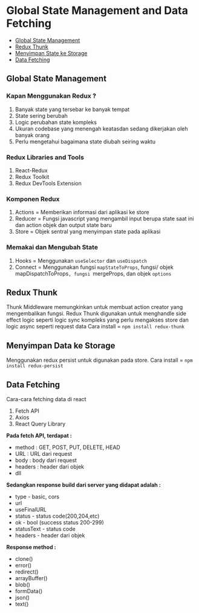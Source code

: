 # Global State Management and Data Fetching
- [Global State Management](#global-state-management)
- [Redux Thunk](#redux-libraries-and-tools)
- [Menyimpan State ke Storage](#menyimpan-data-ke-storage)
- [Data Fetching](#data-fetching)

## Global State Management
### Kapan Menggunakan Redux ?
1. Banyak state yang tersebar ke banyak tempat
2. State sering berubah
3. Logic perubahan state kompleks
4. Ukuran codebase yang menengah keatasdan sedang dikerjakan oleh banyak orang
5. Perlu mengetahui bagaimana state diubah seiring waktu

### Redux Libraries and Tools
1. React-Redux
2. Redux Toolkit
3. Redux DevTools Extension

### Komponen Redux
1. Actions = Memberikan informasi dari aplikasi ke store
2. Reducer = Fungsi javascript yang mengambil input berupa state saat ini dan action objek dan output state baru
3. Store = Objek sentral yang menyimpan state pada aplikasi

### Memakai dan Mengubah State 
1. Hooks = Menggunakan `useSelector` dan `useDispatch`
2. Connect = Menggunakan fungsi `mapStateToProps`, fungsi/ objek mapDispatchToProps`, fungsi `mergeProps, dan objek `options`

## Redux Thunk
Thunk Middleware memungkinkan untuk membuat action creator yang mengembalikan fungsi. Redux Thunk digunakan untuk menghandle side effect logic seperti logic sync kompleks yang perlu mengakses store dan logic async seperti request data
Cara install = `npm install redux-thunk`

## Menyimpan Data ke Storage 
Menggunakan redux persist untuk digunakan pada store. Cara install = `npm install redux-persist`

## Data Fetching
Cara-cara fetching data di react
1. Fetch API
2. Axios
3. React Query Library

**Pada fetch API, terdapat :**
- method : GET, POST, PUT, DELETE, HEAD
- URL : URL dari request
- body : body dari request
- headers : header dari objek
- dll


**Sedangkan response build dari server yang didapat adalah :**
- type - basic, cors
- url
- useFinalURL
- status - status code(200,204,etc)
- ok - bool (success status 200-299)
- statusText - status code
- headers - header dari objek


**Response method :**
- clone()
- error()
- redirect()
- arrayBuffer()
- blob()
- formData()
- json()
- text()
 
